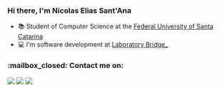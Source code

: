 ### Hi there, I'm Nicolas Elias Sant'Ana
- :books:  Student of Computer Science at the [Federal University of Santa Catarina](https://cco.ufsc.br/)
- :computer:  I'm software development at [Laboratory Bridge_](https://portal.bridge.ufsc.br/)
<div>
    <h3>:mailbox_closed: Contact me on:</h3>
    <a href="https://nicolasdev.net/" target="_blank"><img src="https://img.shields.io/badge/website-000000?style=for-the-badge&logo=About.me&logoColor=white" target="_blank"></a>
    <a href="mailto:nicolaselias@pm.me" target="_blank"><img src="https://img.shields.io/badge/ProtonMail-8B89CC?style=for-the-badge&logo=protonmail&logoColor=white" target="_blank"></a>
    <a href="https://www.linkedin.com/in/nicolas-elias-7357b6218/" target="_blank"><img src="https://img.shields.io/badge/-LinkedIn-%230077B5?style=for-the-badge&logo=linkedin&logoColor=white" target="_blank"></a>  
</div>
